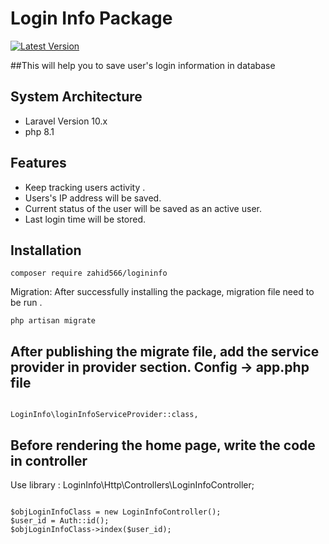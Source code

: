 # Login Info Package

[![Latest Version](https://img.shields.io/github/release/zahidhasan566/loginInfoPackage.svg?style=flat-square)](https://github.com/zahidhasan566/loginInfoPackage/releases)

[//]: # ([![Total Downloads]&#40;https://img.shields.io/packagist/packages/zahid566/logininfo.svg?style=flat-square&#41;]&#40;https://packagist.org/packages/zahid566/logininfo&#41;)

##This will help you to save user's login information in database

## System Architecture

- Laravel Version 10.x
- php 8.1

## Features
- Keep tracking users activity .
- Users's IP address will be saved. 
- Current status of the user will be saved as an active user.
- Last login time will be stored. 


## Installation

```
composer require zahid566/logininfo
```

Migration: After successfully installing the package, migration file need to be run .
```
php artisan migrate
```

## After publishing the migrate file, add the service provider in provider section. Config -> app.php file
```

LoginInfo\loginInfoServiceProvider::class,
```

## Before rendering the home page, write the code in controller
Use library : LoginInfo\Http\Controllers\LoginInfoController;
```

$objLoginInfoClass = new LoginInfoController();
$user_id = Auth::id();
$objLoginInfoClass->index($user_id);
```
